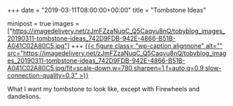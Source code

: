 +++
date = "2019-03-11T08:00:00+00:00"
title = "Tombstone Ideas"

minipost = true
images = ["https://imagedelivery.net/zJmFZzaNuqC_Q5Caqyu8nQ/tobyblog_images_20190311-tombstone-ideas_742D9FDB-942E-4866-B51B-A041C02A80C5.jpg"]
+++
[{{< figure class= "wp-caption alignnone" alt="" src="https://imagedelivery.net/zJmFZzaNuqC_Q5Caqyu8nQ/tobyblog_images_20190311-tombstone-ideas_742D9FDB-942E-4866-B51B-A041C02A80C5.jpg/fit=scale-down,w=780,sharpen=1,f=auto,q=0.9,slow-connection-quality=0.3" >}}](https://www.instagram.com/p/Bu2fySAn9TM/?utm_source=ig_share_sheet&igshid=1srvudvlopzvc)

What I want my tombstone to look like, except with Firewheels and dandelions.
